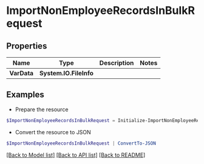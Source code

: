 # ImportNonEmployeeRecordsInBulkRequest
## Properties

Name | Type | Description | Notes
------------ | ------------- | ------------- | -------------
**VarData** | **System.IO.FileInfo** |  | 

## Examples

- Prepare the resource
```powershell
$ImportNonEmployeeRecordsInBulkRequest = Initialize-ImportNonEmployeeRecordsInBulkRequest  -VarData null
```

- Convert the resource to JSON
```powershell
$ImportNonEmployeeRecordsInBulkRequest | ConvertTo-JSON
```

[[Back to Model list]](../README.md#documentation-for-models) [[Back to API list]](../README.md#documentation-for-api-endpoints) [[Back to README]](../README.md)

